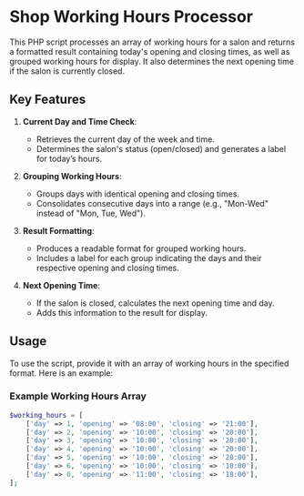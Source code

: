 # Shop Working Hours Processor

This PHP script processes an array of working hours for a salon and returns a formatted result containing today's opening and closing times, as well as grouped working hours for display. It also determines the next opening time if the salon is currently closed.

## Key Features

1. **Current Day and Time Check**:
   - Retrieves the current day of the week and time.
   - Determines the salon's status (open/closed) and generates a label for today’s hours.

2. **Grouping Working Hours**:
   - Groups days with identical opening and closing times.
   - Consolidates consecutive days into a range (e.g., "Mon-Wed" instead of "Mon, Tue, Wed").

3. **Result Formatting**:
   - Produces a readable format for grouped working hours.
   - Includes a label for each group indicating the days and their respective opening and closing times.

4. **Next Opening Time**:
   - If the salon is closed, calculates the next opening time and day.
   - Adds this information to the result for display.

## Usage

To use the script, provide it with an array of working hours in the specified format. Here is an example:

### Example Working Hours Array

```php
$working_hours = [
    ['day' => 1, 'opening' => '08:00', 'closing' => '21:00'],
    ['day' => 2, 'opening' => '10:00', 'closing' => '20:00'],
    ['day' => 3, 'opening' => '10:00', 'closing' => '20:00'],
    ['day' => 4, 'opening' => '10:00', 'closing' => '20:00'],
    ['day' => 5, 'opening' => '10:00', 'closing' => '20:00'],
    ['day' => 6, 'opening' => '10:00', 'closing' => '18:00'],
    ['day' => 0, 'opening' => '11:00', 'closing' => '18:00'],
];
